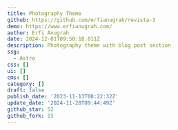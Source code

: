 ```yaml
---
title: Photography Theme
github: https://github.com/erfianugrah/revista-3
demo: https://www.erfianugrah.com/
author: Erfi Anugrah
date: 2024-12-01T09:50:18.811Z
description: Photography theme with blog post section
ssg:
  - Astro
css: []
ui: []
cms: []
category: []
draft: false
publish_date: '2023-11-13T08:22:32Z'
update_date: '2024-11-28T09:44:49Z'
github_star: 52
github_fork: 15
---
```

